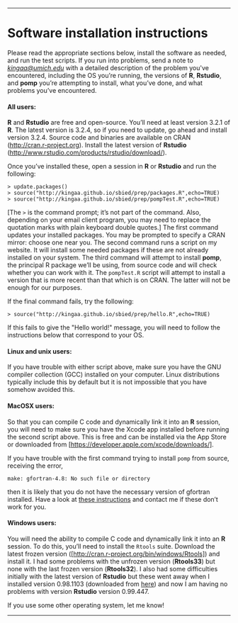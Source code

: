 ------------------------------

# Software installation instructions

Please read the appropriate sections below, install the software as needed, and run the test scripts.  If you run into problems, send a note to *kingaa@umich.edu* with a detailed description of the problem you've encountered, including the OS you’re running, the versions of **R**, **Rstudio**, and **pomp** you’re attempting to install, what you’ve done, and what problems you’ve encountered.

#### All users:

**R** and **Rstudio** are free and open-source.  You’ll need at least version 3.2.1 of **R**.  The latest version is 3.2.4, so if you need to update, go ahead and install version 3.2.4.  Source code and binaries are available on CRAN (http://cran.r-project.org).  Install the latest version of **Rstudio** (http://www.rstudio.com/products/rstudio/download/).  

Once you’ve installed these, open a session in **R** or **Rstudio** and run the following:

```
> update.packages()
> source("http://kingaa.github.io/sbied/prep/packages.R",echo=TRUE)
> source("http://kingaa.github.io/sbied/prep/pompTest.R",echo=TRUE)
```

[The `>` is the command prompt; it’s not part of the command.  Also, depending on your email client program, you may need to replace the quotation marks with plain keyboard double quotes.]  The first command updates your installed packages.  You may be prompted to specify a CRAN mirror: choose one near you.  The second command runs a script on my website.  It will install some needed packages if these are not already installed on your system.  The third command will attempt to install **pomp**, the principal R package we’ll be using, from source code and will check whether you can work with it.  The `pompTest.R` script will attempt to install a version that is more recent than that which is on CRAN.  The latter will not be enough for our purposes.

If the final command fails, try the following:
```
> source("http://kingaa.github.io/sbied/prep/hello.R",echo=TRUE)
```
If this fails to give the "Hello world!" message, you will need to follow the instructions below that correspond to your OS.

#### Linux and unix users:

If you have trouble with either script above, make sure you have the GNU compiler collection (GCC) installed on your computer.  Linux distributions typically include this by default but it is not impossible that you have somehow avoided this.

#### MacOSX users:

So that you can compile C code and dynamically link it into an **R** session, you will need to make sure you have the Xcode app installed before running the second script above.  This is free and can be installed via the App Store or downloaded from [https://developer.apple.com/xcode/downloads/].

If you have trouble with the first command trying to install `pomp` from source, receiving the error,

```
make: gfortran-4.8: No such file or directory
```

then it is likely that you do not have the necessary version of gfortran installed.  Have a look at [these instructions](./mac-fortran.html) and contact me if these don’t work for you.

#### Windows users:

You will need the ability to compile C code and dynamically link it into an **R** session.  To do this, you’ll need to install the `Rtools` suite.  Download the latest frozen version ([http://cran.r-project.org/bin/windows/Rtools]) and install it.  I had some problems with the unfrozen version (**Rtools33**) but none with the last frozen version (**Rtools32**).  I also had some difficulties initially with the latest version of **Rstudio** but these went away when I installed version 0.98.1103 (downloaded from [here](https://support.rstudio.com/hc/en-us/articles/206569407-Older-Versions-of-RStudio-Desktop)) and now I am having no problems with version **Rstudio** version 0.99.447.

If you use some other operating system, let me know!

------------------------------
